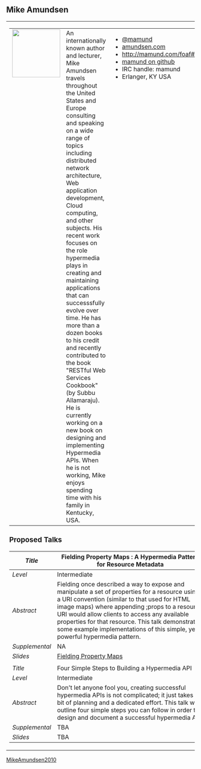 ## Mike Amundsen ##

<table width='860'>
<tr>
<td>

<table cellpadding='4'>
<tr>
<td width='128' valign='top'><img src='http://amundsen.com/images/mca-photos/mca-icon-d.jpg' width='128' /></td>
<td valign='top'>
An internationally known author and lecturer, Mike Amundsen travels throughout the United States and Europe consulting and speaking on a wide range of topics including distributed network architecture, Web application development, Cloud computing, and other subjects. His recent work focuses on the role hypermedia plays in creating and maintaining applications that can successsfully evolve over time. He has more than a dozen books to his credit and recently contributed to the book "RESTful Web Services Cookbook" (by Subbu Allamaraju). He is currently working on a new book on designing and implementing Hypermedia APIs. When he is not working, Mike enjoys spending time with his family in Kentucky, USA.</td>
<td valign='top'>
<ul><li><a href='http://twitter.com/mamund'>@mamund</a>
</li><li><a href='http://amundsen.com'>amundsen.com</a>
</li><li><a href='http://mamund.com/foaf#me'>http://mamund.com/foaf#me</a>
</li><li><a href='http://github.com/mamund'>mamund on github</a>
</li><li>IRC handle: mamund<br>
</li><li>Erlanger, KY USA<br>
</td>
</tr>
</table></li></ul>

<h3>Proposed Talks</h3>
<table><thead><th> <i>Title</i> </th><th> Fielding Property Maps : A Hypermedia Pattern for Resource Metadata </th></thead><tbody>
<tr><td> <i>Level</i> </td><td> Intermediate </td></tr>
<tr><td> <i>Abstract</i> </td><td> Fielding once described a way to expose and manipulate a set of properties for a resource using a URI convention (similar to that used for HTML image maps) where appending ;props to a resource URI would allow clients to access any available properties for that resource. This talk demonstrates some example implementations of this simple, yet powerful hypermedia pattern. </td></tr>
<tr><td> <i>Supplemental</i> </td><td> NA </td></tr>
<tr><td> <i>Slides</i> </td><td> <a href='https://docs.google.com/present/view?id=dd4bk538_246fcqdf6d3&interval=15'>Fielding Property Maps</a> </td></tr>
<tr><td>  </td><td>  </td></tr>
<tr><td> <i>Title</i> </td><td> Four Simple Steps to Building a Hypermedia API </td></tr>
<tr><td> <i>Level</i> </td><td> Intermediate </td></tr>
<tr><td> <i>Abstract</i> </td><td> Don't let anyone fool you, creating successful  hypermedia APIs is not complicated; it just takes a bit of planning and a dedicated effort. This talk will outline four simple steps you can follow in order to design and document a successful hypermedia API.</td></tr>
<tr><td> <i>Supplemental</i> </td><td> TBA </td></tr>
<tr><td> <i>Slides</i> </td><td> TBA  </td></tr></tbody></table>

</td>
</tr>
</table>

[MikeAmundsen2010](MikeAmundsen2010.md)